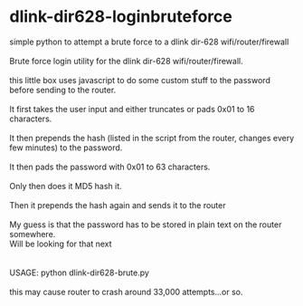 # dlink-dir628-loginbruteforce
simple python to attempt a brute force to a dlink dir-628 wifi/router/firewall<br>
<br>
Brute force login utility for the dlink dir-628 wifi/router/firewall.<br>
<br>
this little box uses javascript to do some custom stuff to the password before sending to the router.<br>
<br>
It first takes the user input and either truncates or pads 0x01 to 16 characters.<br>
<br>
It then prepends the hash (listed in the script from the router, changes every few minutes) to the password.<br>
<br>
It then pads the password with 0x01 to 63 characters.<br>
<br>
Only then does it MD5 hash it.<br>
<br>
Then it prepends the hash again and sends it to the router<br>
<br>
My guess is that the password has to be stored in plain text on the router somewhere.<br>
Will be looking for that next<br> 
<br>
<br>
USAGE:  python dlink-dir628-brute.py <ip of device> <path to wordlist> <br>
<br>
this may cause router to crash around 33,000 attempts...or so.
